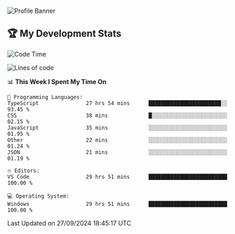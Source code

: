 ![Profile Banner](https://i.ibb.co/PxmDbTv/1500x500.jpg)
## 🏆 My Development Stats

<!--START_SECTION:waka-->
![Code Time](http://img.shields.io/badge/Code%20Time-441%20hrs%2034%20mins-blue)

![Lines of code](https://img.shields.io/badge/From%20Hello%20World%20I%27ve%20Written-129.5%20thousand%20lines%20of%20code-blue)

📊 **This Week I Spent My Time On** 

```text
💬 Programming Languages: 
TypeScript               27 hrs 54 mins      ███████████████████████░░   93.45 % 
CSS                      38 mins             █░░░░░░░░░░░░░░░░░░░░░░░░   02.15 % 
JavaScript               35 mins             ░░░░░░░░░░░░░░░░░░░░░░░░░   01.95 % 
Other                    22 mins             ░░░░░░░░░░░░░░░░░░░░░░░░░   01.24 % 
JSON                     21 mins             ░░░░░░░░░░░░░░░░░░░░░░░░░   01.19 % 

🔥 Editors: 
VS Code                  29 hrs 51 mins      █████████████████████████   100.00 % 

💻 Operating System: 
Windows                  29 hrs 51 mins      █████████████████████████   100.00 % 
```


 Last Updated on 27/09/2024 18:45:17 UTC
<!--END_SECTION:waka-->
